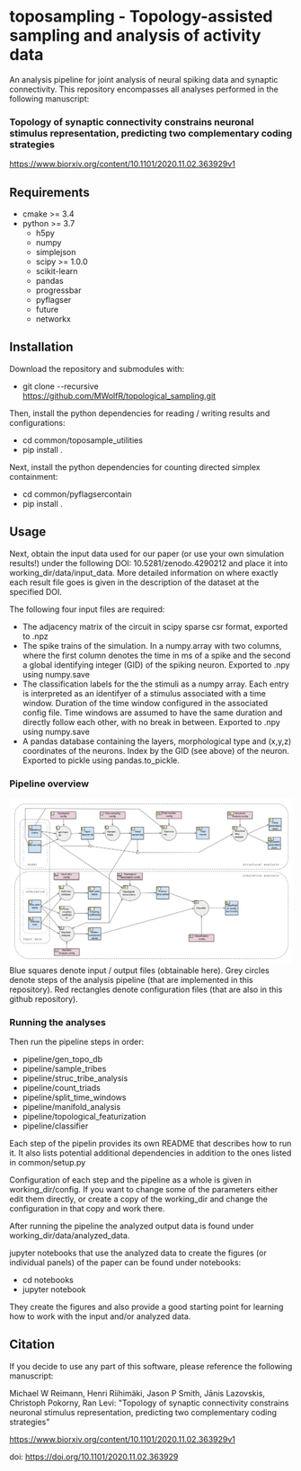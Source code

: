 # toposampling - Topology-assisted sampling and analysis of activity data
An analysis pipeline for joint analysis of neural spiking data and synaptic connectivity.
This repository encompasses all analyses performed in the following manuscript:

### Topology of synaptic connectivity constrains neuronal stimulus representation, predicting two complementary coding strategies
https://www.biorxiv.org/content/10.1101/2020.11.02.363929v1

## Requirements
- cmake >= 3.4
- python >= 3.7
  - h5py
  - numpy
  - simplejson
  - scipy >= 1.0.0
  - scikit-learn
  - pandas
  - progressbar
  - pyflagser
  - future
  - networkx
  
## Installation

Download the repository and submodules with:
- git clone --recursive https://github.com/MWolfR/topological_sampling.git

Then, install the python dependencies for reading / writing results and configurations:
- cd common/toposample_utilities
- pip install .

Next, install the python dependencies for counting directed simplex containment:
- cd common/pyflagsercontain
- pip install .

## Usage

Next, obtain the input data used for our paper (or use your own simulation results!) under the following DOI: 10.5281/zenodo.4290212 and place it into working_dir/data/input_data. More detailed information on where exactly each result file goes is given in the description of the dataset at the specified DOI.

The following four input files are required:
- The adjacency matrix of the circuit in scipy sparse csr format, exported to .npz
- The spike trains of the simulation. In a numpy.array with two columns, where the first column denotes the time in ms of a spike and the second a global identifying integer (GID) of the spiking neuron. Exported to .npy using numpy.save
- The classification labels for the the stimuli as a numpy array. Each entry is interpreted as an identifyer of a stimulus associated with a time window. Duration of the time window configured in the associated config file. Time windows are assumed to have the same duration and directly follow each other, with no break in between. Exported to .npy using numpy.save
- A pandas database containing the layers, morphological type and (x,y,z) coordinates of the neurons. Index by the GID (see above) of the neuron. Exported to pickle using pandas.to_pickle.

### Pipeline overview
![Alt text](toposampling_pipeline_overview.png?raw=true "Pipeline overview")
Blue squares denote input / output files (obtainable here). Grey circles denote steps of the analysis pipeline (that are implemented in this repository). Red rectangles denote configuration files (that are also in this github repository).

### Running the analyses

Then run the pipeline steps in order:
- pipeline/gen_topo_db
- pipeline/sample_tribes
- pipeline/struc_tribe_analysis
- pipeline/count_triads
- pipeline/split_time_windows
- pipeline/manifold_analysis
- pipeline/topological_featurization
- pipeline/classifier

Each step of the pipelin provides its own README that describes how to run it. It also lists potential additional dependencies in addition to the ones listed in common/setup.py

Configuration of each step and the pipeline as a whole is given in working_dir/config. If you want to change some of the parameters either edit them directly, or create a copy of the working_dir and change the configuration in that copy and work there.

After running the pipeline the analyzed output data is found under working_dir/data/analyzed_data.

jupyter notebooks that use the analyzed data to create the figures (or individual panels) of the paper can be found under notebooks:
- cd notebooks
- jupyter notebook

They create the figures and also provide a good starting point for learning how to work with the input and/or analyzed data.

## Citation

If you decide to use any part of this software, please reference the following manuscript:

Michael W Reimann, Henri Riihimäki, Jason P Smith, Jānis Lazovskis, Christoph Pokorny, Ran Levi:
"Topology of synaptic connectivity constrains neuronal stimulus representation, predicting two complementary coding strategies"

https://www.biorxiv.org/content/10.1101/2020.11.02.363929v1

doi: https://doi.org/10.1101/2020.11.02.363929 
